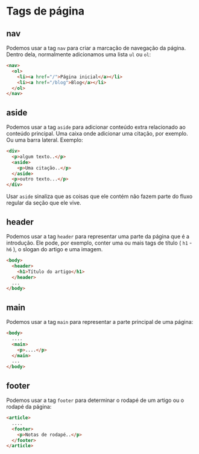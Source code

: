 # Tags de página

## nav

Podemos usar a tag `nav` para criar a marcação de navegação da página. Dentro dela, normalmente adicionamos uma lista `ul` ou `ol`:

```html
<nav>
  <ol>
    <li><a href="/">Página inicial</a></li>
    <li><a href="/blog">Blog</a></li>
  </ol>
</nav>
```

## aside

Podemos usar a tag `aside` para adicionar conteúdo extra relacionado ao conteúdo principal.
Uma caixa onde adicionar uma citação, por exemplo. Ou uma barra lateral.
Exemplo:

```html
<div>
  <p>algum texto..</p>
  <aside>
    <p>Uma citação..</p>
  </aside>
  <p>outro texto...</p>
</div>
```

Usar `aside` sinaliza que as coisas que ele contém não fazem parte do fluxo regular da seção que ele vive.

## header

Podemos usar a tag `header` para representar uma parte da página que é a introdução. Ele pode, por exemplo, conter uma ou mais tags de título ( `h1` - `h6` ), o slogan do artigo e uma imagem.

```html
<body>
  <header>
    <h1>Título do artigo</h1>
  </header>
  ...
</body>
```

## main

Podemos usar a tag `main` para representar a parte principal de uma página:

```html
<body>
  ....
  <main>
    <p>....</p>
  </main>
  ...
</body>
```

## footer

Podemos usar a tag `footer` para determinar o rodapé de um artigo ou o rodapé da página:

```html
<article>
  ....
  <footer>
    <p>Notas de rodapé..</p>
  </footer>
</article>
```

